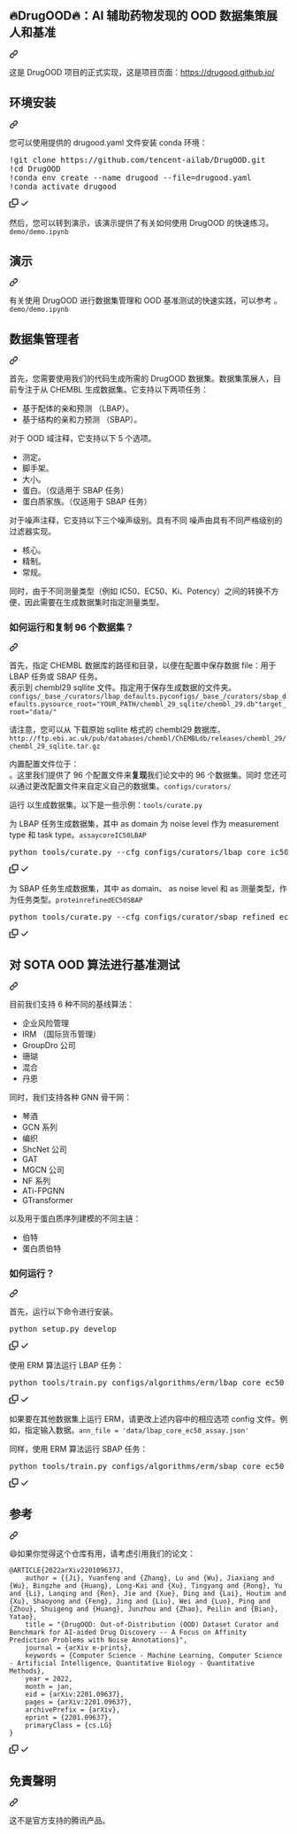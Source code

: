 <div class="Box-sc-g0xbh4-0 QkQOb js-snippet-clipboard-copy-unpositioned" data-hpc="true"><article class="markdown-body entry-content container-lg" itemprop="text"><div class="markdown-heading" dir="auto"><h1 tabindex="-1" class="heading-element" dir="auto" _msttexthash="217268558" _msthash="241">🔥DrugOOD🔥：AI 辅助药物发现的 OOD 数据集策展人和基准</h1><a id="user-content-firedrugoodfire--ood-dataset-curator-and-benchmark-for-ai-aided-drug-discovery" class="anchor" aria-label="永久链接： ：fire：DrugOOD：fire：： AI 辅助药物发现的 OOD 数据集策展人和基准" href="#firedrugoodfire--ood-dataset-curator-and-benchmark-for-ai-aided-drug-discovery" _mstaria-label="4985994" _msthash="242"><svg class="octicon octicon-link" viewBox="0 0 16 16" version="1.1" width="16" height="16" aria-hidden="true"><path d="m7.775 3.275 1.25-1.25a3.5 3.5 0 1 1 4.95 4.95l-2.5 2.5a3.5 3.5 0 0 1-4.95 0 .751.751 0 0 1 .018-1.042.751.751 0 0 1 1.042-.018 1.998 1.998 0 0 0 2.83 0l2.5-2.5a2.002 2.002 0 0 0-2.83-2.83l-1.25 1.25a.751.751 0 0 1-1.042-.018.751.751 0 0 1-.018-1.042Zm-4.69 9.64a1.998 1.998 0 0 0 2.83 0l1.25-1.25a.751.751 0 0 1 1.042.018.751.751 0 0 1 .018 1.042l-1.25 1.25a3.5 3.5 0 1 1-4.95-4.95l2.5-2.5a3.5 3.5 0 0 1 4.95 0 .751.751 0 0 1-.018 1.042.751.751 0 0 1-1.042.018 1.998 1.998 0 0 0-2.83 0l-2.5 2.5a1.998 1.998 0 0 0 0 2.83Z"></path></svg></a></div>
<p dir="auto" _msttexthash="175172504" _msthash="243">这是 DrugOOD 项目的正式实现，这是项目页面：<a href="https://drugood.github.io/" rel="nofollow" _istranslated="1">https://drugood.github.io/</a></p>
<div class="markdown-heading" dir="auto"><h2 tabindex="-1" class="heading-element" dir="auto" _msttexthash="12344852" _msthash="244">环境安装</h2><a id="user-content-environment-installation" class="anchor" aria-label="永久链接：环境安装" href="#environment-installation" _mstaria-label="1038219" _msthash="245"><svg class="octicon octicon-link" viewBox="0 0 16 16" version="1.1" width="16" height="16" aria-hidden="true"><path d="m7.775 3.275 1.25-1.25a3.5 3.5 0 1 1 4.95 4.95l-2.5 2.5a3.5 3.5 0 0 1-4.95 0 .751.751 0 0 1 .018-1.042.751.751 0 0 1 1.042-.018 1.998 1.998 0 0 0 2.83 0l2.5-2.5a2.002 2.002 0 0 0-2.83-2.83l-1.25 1.25a.751.751 0 0 1-1.042-.018.751.751 0 0 1-.018-1.042Zm-4.69 9.64a1.998 1.998 0 0 0 2.83 0l1.25-1.25a.751.751 0 0 1 1.042.018.751.751 0 0 1 .018 1.042l-1.25 1.25a3.5 3.5 0 1 1-4.95-4.95l2.5-2.5a3.5 3.5 0 0 1 4.95 0 .751.751 0 0 1-.018 1.042.751.751 0 0 1-1.042.018 1.998 1.998 0 0 0-2.83 0l-2.5 2.5a1.998 1.998 0 0 0 0 2.83Z"></path></svg></a></div>
<p dir="auto" _msttexthash="123275815" _msthash="246">您可以使用提供的 drugood.yaml 文件安装 conda 环境：</p>
<div class="highlight highlight-source-shell notranslate position-relative overflow-auto" dir="auto"><pre><span class="pl-k">!</span>git clone https://github.com/tencent-ailab/DrugOOD.git
<span class="pl-k">!</span>cd DrugOOD
<span class="pl-k">!</span>conda env create --name drugood --file=drugood.yaml
<span class="pl-k">!</span>conda activate drugood</pre><div class="zeroclipboard-container">
    <clipboard-copy aria-label="Copy" class="ClipboardButton btn btn-invisible js-clipboard-copy m-2 p-0 d-flex flex-justify-center flex-items-center" data-copy-feedback="Copied!" data-tooltip-direction="w" value="!git clone https://github.com/tencent-ailab/DrugOOD.git
!cd DrugOOD
!conda env create --name drugood --file=drugood.yaml
!conda activate drugood" tabindex="0" role="button">
      <svg aria-hidden="true" height="16" viewBox="0 0 16 16" version="1.1" width="16" data-view-component="true" class="octicon octicon-copy js-clipboard-copy-icon">
    <path d="M0 6.75C0 5.784.784 5 1.75 5h1.5a.75.75 0 0 1 0 1.5h-1.5a.25.25 0 0 0-.25.25v7.5c0 .138.112.25.25.25h7.5a.25.25 0 0 0 .25-.25v-1.5a.75.75 0 0 1 1.5 0v1.5A1.75 1.75 0 0 1 9.25 16h-7.5A1.75 1.75 0 0 1 0 14.25Z"></path><path d="M5 1.75C5 .784 5.784 0 6.75 0h7.5C15.216 0 16 .784 16 1.75v7.5A1.75 1.75 0 0 1 14.25 11h-7.5A1.75 1.75 0 0 1 5 9.25Zm1.75-.25a.25.25 0 0 0-.25.25v7.5c0 .138.112.25.25.25h7.5a.25.25 0 0 0 .25-.25v-7.5a.25.25 0 0 0-.25-.25Z"></path>
</svg>
      <svg aria-hidden="true" height="16" viewBox="0 0 16 16" version="1.1" width="16" data-view-component="true" class="octicon octicon-check js-clipboard-check-icon color-fg-success d-none">
    <path d="M13.78 4.22a.75.75 0 0 1 0 1.06l-7.25 7.25a.75.75 0 0 1-1.06 0L2.22 9.28a.751.751 0 0 1 .018-1.042.751.751 0 0 1 1.042-.018L6 10.94l6.72-6.72a.75.75 0 0 1 1.06 0Z"></path>
</svg>
    </clipboard-copy>
  </div></div>
<p dir="auto"><font _mstmutation="1" _msttexthash="229276554" _msthash="247">然后，您可以转到演示，该演示提供了有关如何使用 DrugOOD 的快速练习。</font><code>demo/demo.ipynb</code></p>
<div class="markdown-heading" dir="auto"><h2 tabindex="-1" class="heading-element" dir="auto" _msttexthash="5815212" _msthash="248">演示</h2><a id="user-content-demo" class="anchor" aria-label="永久链接： Demo" href="#demo" _mstaria-label="241150" _msthash="249"><svg class="octicon octicon-link" viewBox="0 0 16 16" version="1.1" width="16" height="16" aria-hidden="true"><path d="m7.775 3.275 1.25-1.25a3.5 3.5 0 1 1 4.95 4.95l-2.5 2.5a3.5 3.5 0 0 1-4.95 0 .751.751 0 0 1 .018-1.042.751.751 0 0 1 1.042-.018 1.998 1.998 0 0 0 2.83 0l2.5-2.5a2.002 2.002 0 0 0-2.83-2.83l-1.25 1.25a.751.751 0 0 1-1.042-.018.751.751 0 0 1-.018-1.042Zm-4.69 9.64a1.998 1.998 0 0 0 2.83 0l1.25-1.25a.751.751 0 0 1 1.042.018.751.751 0 0 1 .018 1.042l-1.25 1.25a3.5 3.5 0 1 1-4.95-4.95l2.5-2.5a3.5 3.5 0 0 1 4.95 0 .751.751 0 0 1-.018 1.042.751.751 0 0 1-1.042.018 1.998 1.998 0 0 0-2.83 0l-2.5 2.5a1.998 1.998 0 0 0 0 2.83Z"></path></svg></a></div>
<p dir="auto"><font _mstmutation="1" _msttexthash="280558070" _msthash="250">有关使用 DrugOOD 进行数据集管理和 OOD 基准测试的快速实践，可以参考 。</font><code>demo/demo.ipynb</code></p>
<div class="markdown-heading" dir="auto"><h2 tabindex="-1" class="heading-element" dir="auto" _msttexthash="23000614" _msthash="251">数据集管理者</h2><a id="user-content-dataset-curator" class="anchor" aria-label="永久链接： 数据集策展人" href="#dataset-curator" _mstaria-label="593307" _msthash="252"><svg class="octicon octicon-link" viewBox="0 0 16 16" version="1.1" width="16" height="16" aria-hidden="true"><path d="m7.775 3.275 1.25-1.25a3.5 3.5 0 1 1 4.95 4.95l-2.5 2.5a3.5 3.5 0 0 1-4.95 0 .751.751 0 0 1 .018-1.042.751.751 0 0 1 1.042-.018 1.998 1.998 0 0 0 2.83 0l2.5-2.5a2.002 2.002 0 0 0-2.83-2.83l-1.25 1.25a.751.751 0 0 1-1.042-.018.751.751 0 0 1-.018-1.042Zm-4.69 9.64a1.998 1.998 0 0 0 2.83 0l1.25-1.25a.751.751 0 0 1 1.042.018.751.751 0 0 1 .018 1.042l-1.25 1.25a3.5 3.5 0 1 1-4.95-4.95l2.5-2.5a3.5 3.5 0 0 1 4.95 0 .751.751 0 0 1-.018 1.042.751.751 0 0 1-1.042.018 1.998 1.998 0 0 0-2.83 0l-2.5 2.5a1.998 1.998 0 0 0 0 2.83Z"></path></svg></a></div>
<p dir="auto" _msttexthash="711527752" _msthash="253">首先，您需要使用我们的代码生成所需的 DrugOOD 数据集。数据集策展人，目前专注于从 CHEMBL 生成数据集。它支持以下两项任务：</p>
<ul dir="auto">
<li _msttexthash="69821882" _msthash="254">基于配体的亲和预测 （LBAP）。</li>
<li _msttexthash="76656255" _msthash="255">基于结构的亲和力预测 （SBAP）。</li>
</ul>
<p dir="auto" _msttexthash="91654966" _msthash="256">对于 OOD 域注释，它支持以下 5 个选项。</p>
<ul dir="auto">
<li _msttexthash="6422819" _msthash="257">测定。</li>
<li _msttexthash="10328552" _msthash="258">脚手架。</li>
<li _msttexthash="5965791" _msthash="259">大小。</li>
<li _msttexthash="61964266" _msthash="260">蛋白。（仅适用于 SBAP 任务）</li>
<li _msttexthash="84346301" _msthash="261">蛋白质家族。（仅适用于 SBAP 任务）</li>
</ul>
<p dir="auto" _msttexthash="352942460" _msthash="262">对于噪声注释，它支持以下三个噪声级别。具有不同
噪声由具有不同严格级别的过滤器实现。</p>
<ul dir="auto">
<li _msttexthash="6415370" _msthash="263">核心。</li>
<li _msttexthash="6532708" _msthash="264">精制。</li>
<li _msttexthash="7300722" _msthash="265">常规。</li>
</ul>
<p dir="auto" _msttexthash="679002181" _msthash="266">同时，由于不同测量类型（例如 IC50、EC50、Ki、Potency）之间的转换不方便，因此需要在生成数据集时指定测量类型。</p>
<div class="markdown-heading" dir="auto"><h3 tabindex="-1" class="heading-element" dir="auto" _msttexthash="65641654" _msthash="267">如何运行和复制 96 个数据集？</h3><a id="user-content-how-to-run-and-reproduce-the-96-datasets" class="anchor" aria-label="永久链接： 如何运行和复制 96 个数据集？" href="#how-to-run-and-reproduce-the-96-datasets" _mstaria-label="1613976" _msthash="268"><svg class="octicon octicon-link" viewBox="0 0 16 16" version="1.1" width="16" height="16" aria-hidden="true"><path d="m7.775 3.275 1.25-1.25a3.5 3.5 0 1 1 4.95 4.95l-2.5 2.5a3.5 3.5 0 0 1-4.95 0 .751.751 0 0 1 .018-1.042.751.751 0 0 1 1.042-.018 1.998 1.998 0 0 0 2.83 0l2.5-2.5a2.002 2.002 0 0 0-2.83-2.83l-1.25 1.25a.751.751 0 0 1-1.042-.018.751.751 0 0 1-.018-1.042Zm-4.69 9.64a1.998 1.998 0 0 0 2.83 0l1.25-1.25a.751.751 0 0 1 1.042.018.751.751 0 0 1 .018 1.042l-1.25 1.25a3.5 3.5 0 1 1-4.95-4.95l2.5-2.5a3.5 3.5 0 0 1 4.95 0 .751.751 0 0 1-.018 1.042.751.751 0 0 1-1.042.018 1.998 1.998 0 0 0-2.83 0l-2.5 2.5a1.998 1.998 0 0 0 0 2.83Z"></path></svg></a></div>
<p dir="auto"><font _mstmutation="1" _msttexthash="900163771" _msthash="269">首先，指定 CHEMBL 数据库的路径和目录，以便在配置中保存数据
file：用于 LBAP 任务或 SBAP 任务。<br _mstmutation="1" _istranslated="1">表示到
chembl29 sqllite 文件。指定用于保存生成数据的文件夹。</font><code>configs/_base_/curators/lbap_defaults.py</code><code>configs/_base_/curators/sbap_defaults.py</code><code>source_root="YOUR_PATH/chembl_29_sqlite/chembl_29.db"</code><code>target_root="data/"</code></p>
<p dir="auto"><font _mstmutation="1" _msttexthash="126033700" _msthash="270">请注意，您可以从 下载原始 sqllite 格式的 chembl29 数据库。</font><code>http://ftp.ebi.ac.uk/pub/databases/chembl/ChEMBLdb/releases/chembl_29/chembl_29_sqlite.tar.gz</code></p>
<p dir="auto"><font _mstmutation="1" _msttexthash="842285444" _msthash="271">内置配置文件位于：<br _mstmutation="1" _istranslated="1"> 。这里我们提供了 96 个配置文件来<strong _mstmutation="1" _istranslated="1">复现</strong>我们论文中的 96 个数据集。同时
您还可以通过更改配置文件来自定义自己的数据集。</font><code>configs/curators/</code></p>
<p dir="auto"><font _mstmutation="1" _msttexthash="93328066" _msthash="272">运行 以生成数据集。以下是一些示例：</font><code>tools/curate.py</code></p>
<p dir="auto"><font _mstmutation="1" _msttexthash="125171085" _msthash="273">为 LBAP 任务生成数据集，其中 as domain 为 noise
level 作为 measurement type 和 task type。</font><code>assay</code><code>core</code><code>IC50</code><code>LBAP</code></p>
<div class="highlight highlight-source-shell notranslate position-relative overflow-auto" dir="auto"><pre>python tools/curate.py --cfg configs/curators/lbap_core_ic50_assay.py</pre><div class="zeroclipboard-container">
    <clipboard-copy aria-label="Copy" class="ClipboardButton btn btn-invisible js-clipboard-copy m-2 p-0 d-flex flex-justify-center flex-items-center" data-copy-feedback="Copied!" data-tooltip-direction="w" value="python tools/curate.py --cfg configs/curators/lbap_core_ic50_assay.py" tabindex="0" role="button">
      <svg aria-hidden="true" height="16" viewBox="0 0 16 16" version="1.1" width="16" data-view-component="true" class="octicon octicon-copy js-clipboard-copy-icon">
    <path d="M0 6.75C0 5.784.784 5 1.75 5h1.5a.75.75 0 0 1 0 1.5h-1.5a.25.25 0 0 0-.25.25v7.5c0 .138.112.25.25.25h7.5a.25.25 0 0 0 .25-.25v-1.5a.75.75 0 0 1 1.5 0v1.5A1.75 1.75 0 0 1 9.25 16h-7.5A1.75 1.75 0 0 1 0 14.25Z"></path><path d="M5 1.75C5 .784 5.784 0 6.75 0h7.5C15.216 0 16 .784 16 1.75v7.5A1.75 1.75 0 0 1 14.25 11h-7.5A1.75 1.75 0 0 1 5 9.25Zm1.75-.25a.25.25 0 0 0-.25.25v7.5c0 .138.112.25.25.25h7.5a.25.25 0 0 0 .25-.25v-7.5a.25.25 0 0 0-.25-.25Z"></path>
</svg>
      <svg aria-hidden="true" height="16" viewBox="0 0 16 16" version="1.1" width="16" data-view-component="true" class="octicon octicon-check js-clipboard-check-icon color-fg-success d-none">
    <path d="M13.78 4.22a.75.75 0 0 1 0 1.06l-7.25 7.25a.75.75 0 0 1-1.06 0L2.22 9.28a.751.751 0 0 1 .018-1.042.751.751 0 0 1 1.042-.018L6 10.94l6.72-6.72a.75.75 0 0 1 1.06 0Z"></path>
</svg>
    </clipboard-copy>
  </div></div>
<p dir="auto"><font _mstmutation="1" _msttexthash="304050903" _msthash="274">为 SBAP 任务生成数据集，其中 as domain、 as noise level 和 as
测量类型，作为任务类型。</font><code>protein</code><code>refined</code><code>EC50</code><code>SBAP</code></p>
<div class="highlight highlight-source-shell notranslate position-relative overflow-auto" dir="auto"><pre>python tools/curate.py --cfg configs/curator/sbap_refined_ec50_protein.py</pre><div class="zeroclipboard-container">
    <clipboard-copy aria-label="Copy" class="ClipboardButton btn btn-invisible js-clipboard-copy m-2 p-0 d-flex flex-justify-center flex-items-center" data-copy-feedback="Copied!" data-tooltip-direction="w" value="python tools/curate.py --cfg configs/curator/sbap_refined_ec50_protein.py" tabindex="0" role="button">
      <svg aria-hidden="true" height="16" viewBox="0 0 16 16" version="1.1" width="16" data-view-component="true" class="octicon octicon-copy js-clipboard-copy-icon">
    <path d="M0 6.75C0 5.784.784 5 1.75 5h1.5a.75.75 0 0 1 0 1.5h-1.5a.25.25 0 0 0-.25.25v7.5c0 .138.112.25.25.25h7.5a.25.25 0 0 0 .25-.25v-1.5a.75.75 0 0 1 1.5 0v1.5A1.75 1.75 0 0 1 9.25 16h-7.5A1.75 1.75 0 0 1 0 14.25Z"></path><path d="M5 1.75C5 .784 5.784 0 6.75 0h7.5C15.216 0 16 .784 16 1.75v7.5A1.75 1.75 0 0 1 14.25 11h-7.5A1.75 1.75 0 0 1 5 9.25Zm1.75-.25a.25.25 0 0 0-.25.25v7.5c0 .138.112.25.25.25h7.5a.25.25 0 0 0 .25-.25v-7.5a.25.25 0 0 0-.25-.25Z"></path>
</svg>
      <svg aria-hidden="true" height="16" viewBox="0 0 16 16" version="1.1" width="16" data-view-component="true" class="octicon octicon-check js-clipboard-check-icon color-fg-success d-none">
    <path d="M13.78 4.22a.75.75 0 0 1 0 1.06l-7.25 7.25a.75.75 0 0 1-1.06 0L2.22 9.28a.751.751 0 0 1 .018-1.042.751.751 0 0 1 1.042-.018L6 10.94l6.72-6.72a.75.75 0 0 1 1.06 0Z"></path>
</svg>
    </clipboard-copy>
  </div></div>
<div class="markdown-heading" dir="auto"><h2 tabindex="-1" class="heading-element" dir="auto" _msttexthash="59368907" _msthash="275">对 SOTA OOD 算法进行基准测试</h2><a id="user-content-benchmarking-sota-ood-algorithms" class="anchor" aria-label="永久链接：对 SOTA OOD 算法进行基准测试" href="#benchmarking-sota-ood-algorithms" _mstaria-label="1286948" _msthash="276"><svg class="octicon octicon-link" viewBox="0 0 16 16" version="1.1" width="16" height="16" aria-hidden="true"><path d="m7.775 3.275 1.25-1.25a3.5 3.5 0 1 1 4.95 4.95l-2.5 2.5a3.5 3.5 0 0 1-4.95 0 .751.751 0 0 1 .018-1.042.751.751 0 0 1 1.042-.018 1.998 1.998 0 0 0 2.83 0l2.5-2.5a2.002 2.002 0 0 0-2.83-2.83l-1.25 1.25a.751.751 0 0 1-1.042-.018.751.751 0 0 1-.018-1.042Zm-4.69 9.64a1.998 1.998 0 0 0 2.83 0l1.25-1.25a.751.751 0 0 1 1.042.018.751.751 0 0 1 .018 1.042l-1.25 1.25a3.5 3.5 0 1 1-4.95-4.95l2.5-2.5a3.5 3.5 0 0 1 4.95 0 .751.751 0 0 1-.018 1.042.751.751 0 0 1-1.042.018 1.998 1.998 0 0 0-2.83 0l-2.5 2.5a1.998 1.998 0 0 0 0 2.83Z"></path></svg></a></div>
<p dir="auto" _msttexthash="86738613" _msthash="277">目前我们支持 6 种不同的基线算法：</p>
<ul dir="auto">
<li _msttexthash="22661626" _msthash="278">企业风险管理</li>
<li _msttexthash="54962336" _msthash="279">IRM （国际货币管理）</li>
<li _msttexthash="8648354" _msthash="280">GroupDro 公司</li>
<li _msttexthash="5795166" _msthash="281">珊瑚</li>
<li _msttexthash="4798989" _msthash="282">混合</li>
<li _msttexthash="4389099" _msthash="283">丹恩</li>
</ul>
<p dir="auto" _msttexthash="80474641" _msthash="284">同时，我们支持各种 GNN 骨干网：</p>
<ul dir="auto">
<li _msttexthash="6576076" _msthash="285">琴酒</li>
<li _msttexthash="7187050" _msthash="286">GCN 系列</li>
<li _msttexthash="6335914" _msthash="287">编织</li>
<li _msttexthash="7507539" _msthash="288">ShcNet 公司</li>
<li _msttexthash="23049" _msthash="289">GAT</li>
<li _msttexthash="6366438" _msthash="290">MGCN 公司</li>
<li _msttexthash="6489743" _msthash="291">NF 系列</li>
<li _msttexthash="96681" _msthash="292">ATi-FPGNN</li>
<li _msttexthash="206154" _msthash="293">GTransformer</li>
</ul>
<p dir="auto" _msttexthash="99062288" _msthash="294">以及用于蛋白质序列建模的不同主链：</p>
<ul dir="auto">
<li _msttexthash="4892381" _msthash="295">伯特</li>
<li _msttexthash="17348526" _msthash="296">蛋白质伯特</li>
</ul>
<div class="markdown-heading" dir="auto"><h3 tabindex="-1" class="heading-element" dir="auto" _msttexthash="22380215" _msthash="297">如何运行？</h3><a id="user-content-how-to-run" class="anchor" aria-label="永久链接：如何运行？" href="#how-to-run" _mstaria-label="391677" _msthash="298"><svg class="octicon octicon-link" viewBox="0 0 16 16" version="1.1" width="16" height="16" aria-hidden="true"><path d="m7.775 3.275 1.25-1.25a3.5 3.5 0 1 1 4.95 4.95l-2.5 2.5a3.5 3.5 0 0 1-4.95 0 .751.751 0 0 1 .018-1.042.751.751 0 0 1 1.042-.018 1.998 1.998 0 0 0 2.83 0l2.5-2.5a2.002 2.002 0 0 0-2.83-2.83l-1.25 1.25a.751.751 0 0 1-1.042-.018.751.751 0 0 1-.018-1.042Zm-4.69 9.64a1.998 1.998 0 0 0 2.83 0l1.25-1.25a.751.751 0 0 1 1.042.018.751.751 0 0 1 .018 1.042l-1.25 1.25a3.5 3.5 0 1 1-4.95-4.95l2.5-2.5a3.5 3.5 0 0 1 4.95 0 .751.751 0 0 1-.018 1.042.751.751 0 0 1-1.042.018 1.998 1.998 0 0 0-2.83 0l-2.5 2.5a1.998 1.998 0 0 0 0 2.83Z"></path></svg></a></div>
<p dir="auto" _msttexthash="70256732" _msthash="299">首先，运行以下命令进行安装。</p>
<div class="highlight highlight-source-shell notranslate position-relative overflow-auto" dir="auto"><pre>python setup.py develop</pre><div class="zeroclipboard-container">
    <clipboard-copy aria-label="Copy" class="ClipboardButton btn btn-invisible js-clipboard-copy m-2 p-0 d-flex flex-justify-center flex-items-center" data-copy-feedback="Copied!" data-tooltip-direction="w" value="python setup.py develop" tabindex="0" role="button">
      <svg aria-hidden="true" height="16" viewBox="0 0 16 16" version="1.1" width="16" data-view-component="true" class="octicon octicon-copy js-clipboard-copy-icon">
    <path d="M0 6.75C0 5.784.784 5 1.75 5h1.5a.75.75 0 0 1 0 1.5h-1.5a.25.25 0 0 0-.25.25v7.5c0 .138.112.25.25.25h7.5a.25.25 0 0 0 .25-.25v-1.5a.75.75 0 0 1 1.5 0v1.5A1.75 1.75 0 0 1 9.25 16h-7.5A1.75 1.75 0 0 1 0 14.25Z"></path><path d="M5 1.75C5 .784 5.784 0 6.75 0h7.5C15.216 0 16 .784 16 1.75v7.5A1.75 1.75 0 0 1 14.25 11h-7.5A1.75 1.75 0 0 1 5 9.25Zm1.75-.25a.25.25 0 0 0-.25.25v7.5c0 .138.112.25.25.25h7.5a.25.25 0 0 0 .25-.25v-7.5a.25.25 0 0 0-.25-.25Z"></path>
</svg>
      <svg aria-hidden="true" height="16" viewBox="0 0 16 16" version="1.1" width="16" data-view-component="true" class="octicon octicon-check js-clipboard-check-icon color-fg-success d-none">
    <path d="M13.78 4.22a.75.75 0 0 1 0 1.06l-7.25 7.25a.75.75 0 0 1-1.06 0L2.22 9.28a.751.751 0 0 1 .018-1.042.751.751 0 0 1 1.042-.018L6 10.94l6.72-6.72a.75.75 0 0 1 1.06 0Z"></path>
</svg>
    </clipboard-copy>
  </div></div>
<p dir="auto" _msttexthash="57924087" _msthash="300">使用 ERM 算法运行 LBAP 任务：</p>
<div class="highlight highlight-source-shell notranslate position-relative overflow-auto" dir="auto"><pre>python tools/train.py configs/algorithms/erm/lbap_core_ec50_assay_erm.py</pre><div class="zeroclipboard-container">
    <clipboard-copy aria-label="Copy" class="ClipboardButton btn btn-invisible js-clipboard-copy m-2 p-0 d-flex flex-justify-center flex-items-center" data-copy-feedback="Copied!" data-tooltip-direction="w" value="python tools/train.py configs/algorithms/erm/lbap_core_ec50_assay_erm.py" tabindex="0" role="button">
      <svg aria-hidden="true" height="16" viewBox="0 0 16 16" version="1.1" width="16" data-view-component="true" class="octicon octicon-copy js-clipboard-copy-icon">
    <path d="M0 6.75C0 5.784.784 5 1.75 5h1.5a.75.75 0 0 1 0 1.5h-1.5a.25.25 0 0 0-.25.25v7.5c0 .138.112.25.25.25h7.5a.25.25 0 0 0 .25-.25v-1.5a.75.75 0 0 1 1.5 0v1.5A1.75 1.75 0 0 1 9.25 16h-7.5A1.75 1.75 0 0 1 0 14.25Z"></path><path d="M5 1.75C5 .784 5.784 0 6.75 0h7.5C15.216 0 16 .784 16 1.75v7.5A1.75 1.75 0 0 1 14.25 11h-7.5A1.75 1.75 0 0 1 5 9.25Zm1.75-.25a.25.25 0 0 0-.25.25v7.5c0 .138.112.25.25.25h7.5a.25.25 0 0 0 .25-.25v-7.5a.25.25 0 0 0-.25-.25Z"></path>
</svg>
      <svg aria-hidden="true" height="16" viewBox="0 0 16 16" version="1.1" width="16" data-view-component="true" class="octicon octicon-check js-clipboard-check-icon color-fg-success d-none">
    <path d="M13.78 4.22a.75.75 0 0 1 0 1.06l-7.25 7.25a.75.75 0 0 1-1.06 0L2.22 9.28a.751.751 0 0 1 .018-1.042.751.751 0 0 1 1.042-.018L6 10.94l6.72-6.72a.75.75 0 0 1 1.06 0Z"></path>
</svg>
    </clipboard-copy>
  </div></div>
<p dir="auto"><font _mstmutation="1" _msttexthash="424896537" _msthash="301">如果要在其他数据集上运行 ERM，请更改上述内容中的相应选项
config 文件。例如，指定输入数据。</font><code>ann_file = 'data/lbap_core_ec50_assay.json'</code></p>
<p dir="auto" _msttexthash="81558568" _msthash="302">同样，使用 ERM 算法运行 SBAP 任务：</p>
<div class="highlight highlight-source-shell notranslate position-relative overflow-auto" dir="auto"><pre>python tools/train.py configs/algorithms/erm/sbap_core_ec50_assay_erm.py</pre><div class="zeroclipboard-container">
    <clipboard-copy aria-label="Copy" class="ClipboardButton btn btn-invisible js-clipboard-copy m-2 p-0 d-flex flex-justify-center flex-items-center" data-copy-feedback="Copied!" data-tooltip-direction="w" value="python tools/train.py configs/algorithms/erm/sbap_core_ec50_assay_erm.py" tabindex="0" role="button">
      <svg aria-hidden="true" height="16" viewBox="0 0 16 16" version="1.1" width="16" data-view-component="true" class="octicon octicon-copy js-clipboard-copy-icon">
    <path d="M0 6.75C0 5.784.784 5 1.75 5h1.5a.75.75 0 0 1 0 1.5h-1.5a.25.25 0 0 0-.25.25v7.5c0 .138.112.25.25.25h7.5a.25.25 0 0 0 .25-.25v-1.5a.75.75 0 0 1 1.5 0v1.5A1.75 1.75 0 0 1 9.25 16h-7.5A1.75 1.75 0 0 1 0 14.25Z"></path><path d="M5 1.75C5 .784 5.784 0 6.75 0h7.5C15.216 0 16 .784 16 1.75v7.5A1.75 1.75 0 0 1 14.25 11h-7.5A1.75 1.75 0 0 1 5 9.25Zm1.75-.25a.25.25 0 0 0-.25.25v7.5c0 .138.112.25.25.25h7.5a.25.25 0 0 0 .25-.25v-7.5a.25.25 0 0 0-.25-.25Z"></path>
</svg>
      <svg aria-hidden="true" height="16" viewBox="0 0 16 16" version="1.1" width="16" data-view-component="true" class="octicon octicon-check js-clipboard-check-icon color-fg-success d-none">
    <path d="M13.78 4.22a.75.75 0 0 1 0 1.06l-7.25 7.25a.75.75 0 0 1-1.06 0L2.22 9.28a.751.751 0 0 1 .018-1.042.751.751 0 0 1 1.042-.018L6 10.94l6.72-6.72a.75.75 0 0 1 1.06 0Z"></path>
</svg>
    </clipboard-copy>
  </div></div>
<div class="markdown-heading" dir="auto"><h2 tabindex="-1" class="heading-element" dir="auto" _msttexthash="5359406" _msthash="303">参考</h2><a id="user-content-reference" class="anchor" aria-label="永久链接：参考" href="#reference" _mstaria-label="396526" _msthash="304"><svg class="octicon octicon-link" viewBox="0 0 16 16" version="1.1" width="16" height="16" aria-hidden="true"><path d="m7.775 3.275 1.25-1.25a3.5 3.5 0 1 1 4.95 4.95l-2.5 2.5a3.5 3.5 0 0 1-4.95 0 .751.751 0 0 1 .018-1.042.751.751 0 0 1 1.042-.018 1.998 1.998 0 0 0 2.83 0l2.5-2.5a2.002 2.002 0 0 0-2.83-2.83l-1.25 1.25a.751.751 0 0 1-1.042-.018.751.751 0 0 1-.018-1.042Zm-4.69 9.64a1.998 1.998 0 0 0 2.83 0l1.25-1.25a.751.751 0 0 1 1.042.018.751.751 0 0 1 .018 1.042l-1.25 1.25a3.5 3.5 0 1 1-4.95-4.95l2.5-2.5a3.5 3.5 0 0 1 4.95 0 .751.751 0 0 1-.018 1.042.751.751 0 0 1-1.042.018 1.998 1.998 0 0 0-2.83 0l-2.5 2.5a1.998 1.998 0 0 0 0 2.83Z"></path></svg></a></div>
<p dir="auto" _msttexthash="203667789" _msthash="305">😄如果你觉得这个仓库有用，请考虑引用我们的论文：</p>
<div class="snippet-clipboard-content notranslate position-relative overflow-auto"><pre class="notranslate"><code>@ARTICLE{2022arXiv220109637J,
    author = {{Ji}, Yuanfeng and {Zhang}, Lu and {Wu}, Jiaxiang and {Wu}, Bingzhe and {Huang}, Long-Kai and {Xu}, Tingyang and {Rong}, Yu and {Li}, Lanqing and {Ren}, Jie and {Xue}, Ding and {Lai}, Houtim and {Xu}, Shaoyong and {Feng}, Jing and {Liu}, Wei and {Luo}, Ping and {Zhou}, Shuigeng and {Huang}, Junzhou and {Zhao}, Peilin and {Bian}, Yatao},
    title = "{DrugOOD: Out-of-Distribution (OOD) Dataset Curator and Benchmark for AI-aided Drug Discovery -- A Focus on Affinity Prediction Problems with Noise Annotations}",
    journal = {arXiv e-prints},
    keywords = {Computer Science - Machine Learning, Computer Science - Artificial Intelligence, Quantitative Biology - Quantitative Methods},
    year = 2022,
    month = jan,
    eid = {arXiv:2201.09637},
    pages = {arXiv:2201.09637},
    archivePrefix = {arXiv},
    eprint = {2201.09637},
    primaryClass = {cs.LG}
}
</code></pre><div class="zeroclipboard-container">
    <clipboard-copy aria-label="Copy" class="ClipboardButton btn btn-invisible js-clipboard-copy m-2 p-0 d-flex flex-justify-center flex-items-center" data-copy-feedback="Copied!" data-tooltip-direction="w" value="@ARTICLE{2022arXiv220109637J,
    author = {{Ji}, Yuanfeng and {Zhang}, Lu and {Wu}, Jiaxiang and {Wu}, Bingzhe and {Huang}, Long-Kai and {Xu}, Tingyang and {Rong}, Yu and {Li}, Lanqing and {Ren}, Jie and {Xue}, Ding and {Lai}, Houtim and {Xu}, Shaoyong and {Feng}, Jing and {Liu}, Wei and {Luo}, Ping and {Zhou}, Shuigeng and {Huang}, Junzhou and {Zhao}, Peilin and {Bian}, Yatao},
    title = &quot;{DrugOOD: Out-of-Distribution (OOD) Dataset Curator and Benchmark for AI-aided Drug Discovery -- A Focus on Affinity Prediction Problems with Noise Annotations}&quot;,
    journal = {arXiv e-prints},
    keywords = {Computer Science - Machine Learning, Computer Science - Artificial Intelligence, Quantitative Biology - Quantitative Methods},
    year = 2022,
    month = jan,
    eid = {arXiv:2201.09637},
    pages = {arXiv:2201.09637},
    archivePrefix = {arXiv},
    eprint = {2201.09637},
    primaryClass = {cs.LG}
}" tabindex="0" role="button">
      <svg aria-hidden="true" height="16" viewBox="0 0 16 16" version="1.1" width="16" data-view-component="true" class="octicon octicon-copy js-clipboard-copy-icon">
    <path d="M0 6.75C0 5.784.784 5 1.75 5h1.5a.75.75 0 0 1 0 1.5h-1.5a.25.25 0 0 0-.25.25v7.5c0 .138.112.25.25.25h7.5a.25.25 0 0 0 .25-.25v-1.5a.75.75 0 0 1 1.5 0v1.5A1.75 1.75 0 0 1 9.25 16h-7.5A1.75 1.75 0 0 1 0 14.25Z"></path><path d="M5 1.75C5 .784 5.784 0 6.75 0h7.5C15.216 0 16 .784 16 1.75v7.5A1.75 1.75 0 0 1 14.25 11h-7.5A1.75 1.75 0 0 1 5 9.25Zm1.75-.25a.25.25 0 0 0-.25.25v7.5c0 .138.112.25.25.25h7.5a.25.25 0 0 0 .25-.25v-7.5a.25.25 0 0 0-.25-.25Z"></path>
</svg>
      <svg aria-hidden="true" height="16" viewBox="0 0 16 16" version="1.1" width="16" data-view-component="true" class="octicon octicon-check js-clipboard-check-icon color-fg-success d-none">
    <path d="M13.78 4.22a.75.75 0 0 1 0 1.06l-7.25 7.25a.75.75 0 0 1-1.06 0L2.22 9.28a.751.751 0 0 1 .018-1.042.751.751 0 0 1 1.042-.018L6 10.94l6.72-6.72a.75.75 0 0 1 1.06 0Z"></path>
</svg>
    </clipboard-copy>
  </div></div>
<div class="markdown-heading" dir="auto"><h2 tabindex="-1" class="heading-element" dir="auto" _msttexthash="12882805" _msthash="306">免責聲明</h2><a id="user-content-disclaimer" class="anchor" aria-label="永久链接： 免责声明" href="#disclaimer" _mstaria-label="434434" _msthash="307"><svg class="octicon octicon-link" viewBox="0 0 16 16" version="1.1" width="16" height="16" aria-hidden="true"><path d="m7.775 3.275 1.25-1.25a3.5 3.5 0 1 1 4.95 4.95l-2.5 2.5a3.5 3.5 0 0 1-4.95 0 .751.751 0 0 1 .018-1.042.751.751 0 0 1 1.042-.018 1.998 1.998 0 0 0 2.83 0l2.5-2.5a2.002 2.002 0 0 0-2.83-2.83l-1.25 1.25a.751.751 0 0 1-1.042-.018.751.751 0 0 1-.018-1.042Zm-4.69 9.64a1.998 1.998 0 0 0 2.83 0l1.25-1.25a.751.751 0 0 1 1.042.018.751.751 0 0 1 .018 1.042l-1.25 1.25a3.5 3.5 0 1 1-4.95-4.95l2.5-2.5a3.5 3.5 0 0 1 4.95 0 .751.751 0 0 1-.018 1.042.751.751 0 0 1-1.042.018 1.998 1.998 0 0 0-2.83 0l-2.5 2.5a1.998 1.998 0 0 0 0 2.83Z"></path></svg></a></div>
<p dir="auto" _msttexthash="55572543" _msthash="308">这不是官方支持的腾讯产品。</p>
</article></div>
